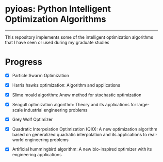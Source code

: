 # pyioas: Python Intelligent Optimization Algorithms

---

This repository implements some of the intelligent optimization algorithms that I have seen or used during my graduate studies

# Progress
- [x] Particle Swarm Optimization
- [x] Harris hawks optimization: Algorithm and applications
- [x] Slime mould algorithm: Anew method for stochastic optimization  
- [x] Seagull optimization algorithm: Theory and its applications for large-scale industrial engineering problems
- [x] Grey Wolf Optimizer
- [x] Quadratic Interpolation Optimization (QIO): A new optimization algorithm based on generalized quadratic interpolation and its applications to real-world engineering problems
- [x] Artificial hummingbird algorithm: A new bio-inspired optimizer with its engineering applications



